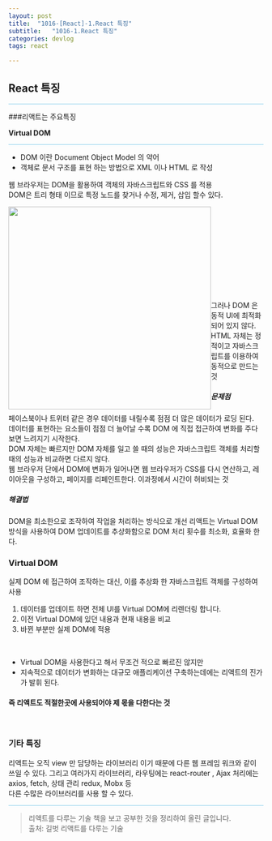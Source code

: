 ```yaml
---
layout: post
title:  "1016-[React]-1.React 특징"
subtitle:   "1016-1.React 특징"
categories: devlog
tags: react

---
```

## React 특징

<hr style="height: 1px; background: skyblue; "/>

###리액트는 주요특징

<strong>Virtual DOM</strong>
<br/>

<hr style="height: 1px; background: skyblue; "/>

* DOM 이란 Document Object Model 의 약어
* 객체로 문서 구조를 표현 하는 방법으로 XML 이나 HTML 로 작성

웹 브라우저는 DOM을 활용하여 객체의 자바스크립트와 CSS 를 적용<br/>
DOM은 트리 형태 이므로 특정 노드를 찾거나 수정, 제거, 삽입 할수 있다.
<br/>

<img style="float: left;" src="https://user-images.githubusercontent.com/49095304/69596932-a67aa780-1047-11ea-84a5-3942538869b5.jpg" width="400"><br/><br/><br/><br/><br/><br/><br/><br/><br/><br/>

그러나 DOM 은 동적 UI에 최적화 되어 있지 않다.<br/>
HTML 자체는 정적이고 자바스크립트를 이용하여 동적으로 만드는 것

##### 문제점

페이스북이나 트위터 같은 경우 데이터를 내릴수록 점점 더 많은 데이터가 로딩 된다.<br/>
데이터를 표현하는 요소들이 점점 더 늘어날 수록 DOM 에 직접 접근하여 변화를 주다보면 느려지기 시작한다.
<br/>
DOM 자체는 빠르지만 DOM 자체를 일고 쓸 때의 성능은 자바스크립트 객체를 처리할 때의 성능과 비교하면 다르지 않다.
<br/>
웹 브라우저 단에서 DOM에 변화가 일어나면 웹 브라우저가 CSS를 다시 연산하고, 레이아웃을 구성하고, 페이지를 리페인트한다. 이과정에서 시간이 허비되는 것
<br/>

##### 해결법

DOM을 최소한으로 조작하여 작업을 처리하는 방식으로 개선
리액트는 Virtual DOM 방식을 사용하여 DOM 업데이트를 추상화함으로 DOM 처리 횟수를 최소화, 효율화 한다.

### Virtual DOM

실제 DOM 에 접근하여 조작하는 대신, 이를 추상화 한 자바스크립트 객체를 구성하여 사용<br/>

1. 데이터를 업데이트 하면 전체 UI를 Virtual DOM에 리렌더링 합니다.
2. 이전 Virtual DOM에 있던 내용과 현재 내용을 비교
3. 바뀐 부분만 실제 DOM에 적용

<br/>

- Virtual DOM을 사용한다고 해서 무조건 적으로 빠르진 않지만
- 지속적으로 데이터가 변화하는 대규모 애플리케이션 구축하는데에는 리액트의 진가가 발휘 된다.

#### 즉 리액트도 적절한곳에 사용되어야 제 몫을 다한다는 것
<br/>

### 기타 특징
리액트는 오직 view 만 담당하는 라이브러리 이기 때문에 다른 웹 프레임 워크와 같이 쓰일 수 있다.
그리고 여러가지 라이브러리, 라우팅에는 react-router , Ajax 처리에는 axios, fetch, 상태 관리 redux, Mobx 등
<br/>
다른 수많은 라이브러리를 사용 할 수 있다.

<hr style="height: 1px; background: skyblue; "/>

> 리액트를 다루는 기술 책을 보고 공부한 것을 정리하여 올린 글입니다.<br/>
> 출처: 길벗 리액트를 다루는 기술 <br/>